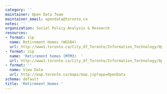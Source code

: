 ```yaml
---
category: ''
maintainer: Open Data Team
maintainer_email: opendata@toronto.ca
notes: ''
organization: Social Policy Analysis & Research
resources:
- format: zip
  name: Retirement Homes (WGS84)
  url: http://www1.toronto.ca/City_Of_Toronto/Information_Technology/Open_Data/Data_Sets/Assets/Files/Retirement_Homes_WGS84.zip
- format: zip
  name: 'Retirement homes (MTM3)  '
  url: http://www1.toronto.ca/City_Of_Toronto/Information_Technology/Open_Data/Data_Sets/Assets/Files/Retirement_Homes_mtm3.zip
- format: ''
  name: View Data
  url: http://map.toronto.ca/maps/map.jsp?app=OpenData
schema: default
title: 'Retirement Homes '
---
```


